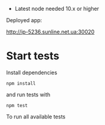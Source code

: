 -   Latest node needed 10.x or higher

Deployed app:

http://ip-5236.sunline.net.ua:30020

# Start tests

Install dependencies

```
npm install
```

and run tests with

```
npm test
```

To run all available tests